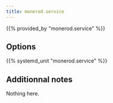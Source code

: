 ```yaml
---
title: monerod.service
---
```


{{% provided_by "monerod.service" %}}

## Options

{{% systemd_unit "monerod.service" %}}

## Additionnal notes

Nothing here.